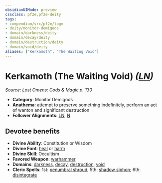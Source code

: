 ```yaml
---
obsidianUIMode: preview
cssclass: pf2e,pf2e-deity
tags:
- compendium/src/pf2e/logm
- deity/monitor-demigods
- domain/darkness/deity
- domain/decay/deity
- domain/destruction/deity
- domain/void/deity
aliases: ["Kerkamoth", "The Waiting Void"]
---
```

# Kerkamoth (The Waiting Void) *([LN](../../../Rules/traits/lawful-neutral-b1.md))*  
*Source: Lost Omens: Gods & Magic p. 130*  

- **Category**: Monitor Demigods
- **Anathema**: attempt to preserve something indefinitely, perform an act of wanton and significant destruction
- **Follower Alignments**: [LN](../../../Rules/traits/lawful-neutral-b1.md), [N](../../../Rules/traits/neutral-b1.md)

## Devotee benefits

- **Divine Ability**: Constitution or Wisdom
- **Divine Font**: [heal](../../spells/heal.md) or [harm](../../spells/harm.md)
- **Divine Skill**: Occultism
- **Favored Weapon**: [warhammer](../../equipment/items/warhammer.md)
- **Domains**: [darkness](../domains.md#Darkness), [decay](../domains.md#Decay), [destruction](../domains.md#Destruction), [void](../domains.md#Void)
- **Cleric Spells**: 1st: [penumbral shroud](../../spells/penumbral-shroud-logm.md); 5th: [shadow siphon](../../spells/shadow-siphon.md); 6th: [disintegrate](../../spells/disintegrate.md)